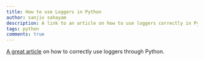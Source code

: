 ```yaml
---
title: How to use Loggers in Python
author: sanjiv sahayam
description: A link to an article on how to use loggers correctly in Python. 
tags: python
comments: true
---
```


[A great article](http://victorlin.me/posts/2012/08/26/good-logging-practice-in-python) on how to correctly use loggers through Python.